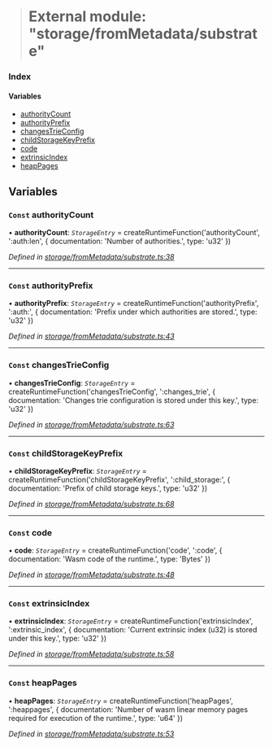 > # External module: "storage/fromMetadata/substrate"

### Index

#### Variables

* [authorityCount](_storage_frommetadata_substrate_.md#const-authoritycount)
* [authorityPrefix](_storage_frommetadata_substrate_.md#const-authorityprefix)
* [changesTrieConfig](_storage_frommetadata_substrate_.md#const-changestrieconfig)
* [childStorageKeyPrefix](_storage_frommetadata_substrate_.md#const-childstoragekeyprefix)
* [code](_storage_frommetadata_substrate_.md#const-code)
* [extrinsicIndex](_storage_frommetadata_substrate_.md#const-extrinsicindex)
* [heapPages](_storage_frommetadata_substrate_.md#const-heappages)

## Variables

### `Const` authorityCount

• **authorityCount**: *`StorageEntry`* =  createRuntimeFunction('authorityCount', ':auth:len', {
  documentation: 'Number of authorities.',
  type: 'u32'
})

*Defined in [storage/fromMetadata/substrate.ts:38](https://github.com/polkadot-js/api/blob/6e42db3/packages/api-metadata/src/storage/fromMetadata/substrate.ts#L38)*

___

### `Const` authorityPrefix

• **authorityPrefix**: *`StorageEntry`* =  createRuntimeFunction('authorityPrefix', ':auth:', {
  documentation: 'Prefix under which authorities are stored.',
  type: 'u32'
})

*Defined in [storage/fromMetadata/substrate.ts:43](https://github.com/polkadot-js/api/blob/6e42db3/packages/api-metadata/src/storage/fromMetadata/substrate.ts#L43)*

___

### `Const` changesTrieConfig

• **changesTrieConfig**: *`StorageEntry`* =  createRuntimeFunction('changesTrieConfig', ':changes_trie', {
  documentation: 'Changes trie configuration is stored under this key.',
  type: 'u32'
})

*Defined in [storage/fromMetadata/substrate.ts:63](https://github.com/polkadot-js/api/blob/6e42db3/packages/api-metadata/src/storage/fromMetadata/substrate.ts#L63)*

___

### `Const` childStorageKeyPrefix

• **childStorageKeyPrefix**: *`StorageEntry`* =  createRuntimeFunction('childStorageKeyPrefix', ':child_storage:', {
  documentation: 'Prefix of child storage keys.',
  type: 'u32'
})

*Defined in [storage/fromMetadata/substrate.ts:68](https://github.com/polkadot-js/api/blob/6e42db3/packages/api-metadata/src/storage/fromMetadata/substrate.ts#L68)*

___

### `Const` code

• **code**: *`StorageEntry`* =  createRuntimeFunction('code', ':code', {
  documentation: 'Wasm code of the runtime.',
  type: 'Bytes'
})

*Defined in [storage/fromMetadata/substrate.ts:48](https://github.com/polkadot-js/api/blob/6e42db3/packages/api-metadata/src/storage/fromMetadata/substrate.ts#L48)*

___

### `Const` extrinsicIndex

• **extrinsicIndex**: *`StorageEntry`* =  createRuntimeFunction('extrinsicIndex', ':extrinsic_index', {
  documentation: 'Current extrinsic index (u32) is stored under this key.',
  type: 'u32'
})

*Defined in [storage/fromMetadata/substrate.ts:58](https://github.com/polkadot-js/api/blob/6e42db3/packages/api-metadata/src/storage/fromMetadata/substrate.ts#L58)*

___

### `Const` heapPages

• **heapPages**: *`StorageEntry`* =  createRuntimeFunction('heapPages', ':heappages', {
  documentation: 'Number of wasm linear memory pages required for execution of the runtime.',
  type: 'u64'
})

*Defined in [storage/fromMetadata/substrate.ts:53](https://github.com/polkadot-js/api/blob/6e42db3/packages/api-metadata/src/storage/fromMetadata/substrate.ts#L53)*